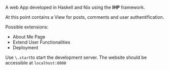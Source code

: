 A web App developed in Haskell and Nix using the **IHP** framework.

At this point contains a View for posts, comments and user authentification.

Possible extensions:
  - About Me Page
  - Extend User Functionalities
  - Deployment
  
Use ```\.start```to start the development server.
The website should be accessible at ```localhost:8000```
